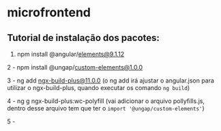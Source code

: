 # microfrontend

## Tutorial de instalação dos pacotes:

1.  npm install @angular/elements@9.1.12

2 - npm install @ungap/custom-elements@1.0.0

3 - ng add ngx-build-plus@11.0.0 (o ng add irá ajustar o angular.json para utilizar o ngx-build-plus, quando executar os comando `ng build`)

4 - ng g ngx-build-plus:wc-polyfill (vai adicionar o arquivo pollyfills.js, dentro desse arquivo tem que ter o `import '@ungap/custom-elements'`)

5 - 
